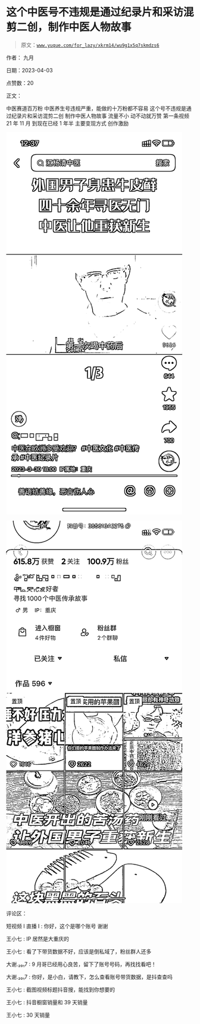 # 这个中医号不违规是通过纪录片和采访混剪二创，制作中医人物故事

> 原文：[`www.yuque.com/for_lazy/xkrm14/wu9g1x5q7skmdzs6`](https://www.yuque.com/for_lazy/xkrm14/wu9g1x5q7skmdzs6)

作者： 九月

日期：2023-04-03

点赞数：20

正文：

中医赛道百万粉 中医养生号违规严重，能做的十万粉都不容易 这个号不违规是通过纪录片和采访混剪二创 制作中医人物故事 流量不小 动不动就万赞 第一条视频 21 年 11 月 到现在已经 1 年半 主要变现方式 创作激励

![](img/634afcab814ab54886cce86996429542.png)

![](img/451d4f037434fa6f0d0b6b13e682aeb1.png)

评论区：

短视频 I 直播 I : 你好，这个是哪个账号 谢谢

王小七 : IP 居然是大重庆的

王小七 : 看了下带货数据不好，应该是倒私域了，粉丝群人还多

大谢.₂₀₁7 : 9 月哥已经用心良苦，留下了账号号码，再找找看吧！

大谢.₂₀₁7 : 你好，是小白，请教下，怎么查看账号带货数据，是抖查查吗

王小七 : 截图视频标题抖音搜，能找到你想要的

王小七 : 抖音橱窗销量和 39 天销量

王小七 : 30 天销量



